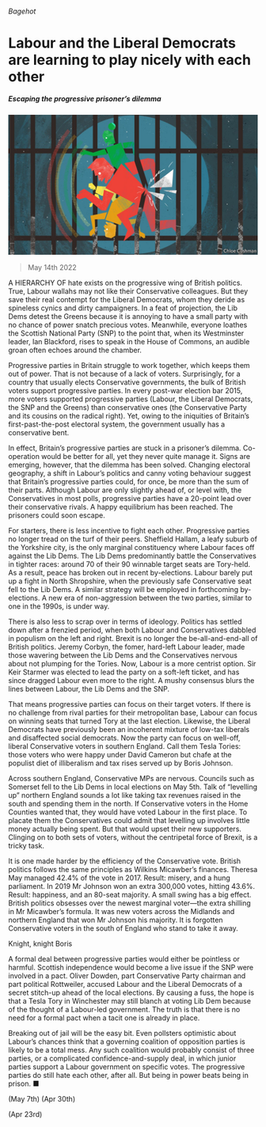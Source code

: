 ###### Bagehot

# Labour and the Liberal Democrats are learning to play nicely with each other 

##### Escaping the progressive prisoner’s dilemma 

![image](images/20220514_BRD000_0.jpg) 

> May 14th 2022 

A HIERARCHY OF hate exists on the progressive wing of British politics. True, Labour wallahs may not like their Conservative colleagues. But they save their real contempt for the Liberal Democrats, whom they deride as spineless cynics and dirty campaigners. In a feat of projection, the Lib Dems detest the Greens because it is annoying to have a small party with no chance of power snatch precious votes. Meanwhile, everyone loathes the Scottish National Party (SNP) to the point that, when its Westminster leader, Ian Blackford, rises to speak in the House of Commons, an audible groan often echoes around the chamber.

Progressive parties in Britain struggle to work together, which keeps them out of power. That is not because of a lack of voters. Surprisingly, for a country that usually elects Conservative governments, the bulk of British voters support progressive parties. In every post-war election bar 2015, more voters supported progressive parties (Labour, the Liberal Democrats, the SNP and the Greens) than conservative ones (the Conservative Party and its cousins on the radical right). Yet, owing to the iniquities of Britain’s first-past-the-post electoral system, the government usually has a conservative bent.


In effect, Britain’s progressive parties are stuck in a prisoner’s dilemma. Co-operation would be better for all, yet they never quite manage it. Signs are emerging, however, that the dilemma has been solved. Changing electoral geography, a shift in Labour’s politics and canny voting behaviour suggest that Britain’s progressive parties could, for once, be more than the sum of their parts. Although Labour are only slightly ahead of, or level with, the Conservatives in most polls, progressive parties have a 20-point lead over their conservative rivals. A happy equilibrium has been reached. The prisoners could soon escape.

For starters, there is less incentive to fight each other. Progressive parties no longer tread on the turf of their peers. Sheffield Hallam, a leafy suburb of the Yorkshire city, is the only marginal constituency where Labour faces off against the Lib Dems. The Lib Dems predominantly battle the Conservatives in tighter races: around 70 of their 90 winnable target seats are Tory-held. As a result, peace has broken out in recent by-elections. Labour barely put up a fight in North Shropshire, when the previously safe Conservative seat fell to the Lib Dems. A similar strategy will be employed in forthcoming by-elections. A new era of non-aggression between the two parties, similar to one in the 1990s, is under way.

There is also less to scrap over in terms of ideology. Politics has settled down after a frenzied period, when both Labour and Conservatives dabbled in populism on the left and right. Brexit is no longer the be-all-and-end-all of British politics. Jeremy Corbyn, the fomer, hard-left Labour leader, made those wavering between the Lib Dems and the Conservatives nervous about not plumping for the Tories. Now, Labour is a more centrist option. Sir Keir Starmer was elected to lead the party on a soft-left ticket, and has since dragged Labour even more to the right. A mushy consensus blurs the lines between Labour, the Lib Dems and the SNP.

That means progressive parties can focus on their target voters. If there is no challenge from rival parties for their metropolitan base, Labour can focus on winning seats that turned Tory at the last election. Likewise, the Liberal Democrats have previously been an incoherent mixture of low-tax liberals and disaffected social democrats. Now the party can focus on well-off, liberal Conservative voters in southern England. Call them Tesla Tories: those voters who were happy under David Cameron but chafe at the populist diet of illiberalism and tax rises served up by Boris Johnson.

Across southern England, Conservative MPs are nervous. Councils such as Somerset fell to the Lib Dems in local elections on May 5th. Talk of “levelling up” northern England sounds a lot like taking tax revenues raised in the south and spending them in the north. If Conservative voters in the Home Counties wanted that, they would have voted Labour in the first place. To placate them the Conservatives could admit that levelling up involves little money actually being spent. But that would upset their new supporters. Clinging on to both sets of voters, without the centripetal force of Brexit, is a tricky task.

It is one made harder by the efficiency of the Conservative vote. British politics follows the same principles as Wilkins Micawber’s finances. Theresa May managed 42.4% of the vote in 2017. Result: misery, and a hung parliament. In 2019 Mr Johnson won an extra 300,000 votes, hitting 43.6%. Result: happiness, and an 80-seat majority. A small swing has a big effect. British politics obsesses over the newest marginal voter—the extra shilling in Mr Micawber’s formula. It was new voters across the Midlands and northern England that won Mr Johnson his majority. It is forgotten Conservative voters in the south of England who stand to take it away.

Knight, knight Boris

A formal deal between progressive parties would either be pointless or harmful. Scottish independence would become a live issue if the SNP were involved in a pact. Oliver Dowden, part Conservative Party chairman and part political Rottweiler, accused Labour and the Liberal Democrats of a secret stitch-up ahead of the local elections. By causing a fuss, the hope is that a Tesla Tory in Winchester may still blanch at voting Lib Dem because of the thought of a Labour-led government. The truth is that there is no need for a formal pact when a tacit one is already in place.

Breaking out of jail will be the easy bit. Even pollsters optimistic about Labour’s chances think that a governing coalition of opposition parties is likely to be a total mess. Any such coalition would probably consist of three parties, or a complicated confidence-and-supply deal, in which junior parties support a Labour government on specific votes. The progressive parties do still hate each other, after all. But being in power beats being in prison. ■

 (May 7th) (Apr 30th)

 (Apr 23rd)

